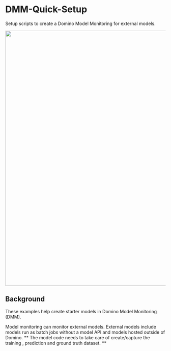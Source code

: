 # DMM-Quick-Setup

Setup scripts to create a Domino Model Monitoring for external models.

<p align="center">
<img src = https://github.com/ddl-udaysk/DMM-External-Quick-Setup/blob/main/readme_images/dmm_Overview.png width="800">
</p>



## Background

These examples help create starter models in Domino Model Monitoring (DMM). 

Model monitoring can monitor external models.
External models include models run as batch jobs without a model API and models hosted outside of Domino.
** The model code needs to take care of create/capture the training , prediction and ground truth dataset. **






